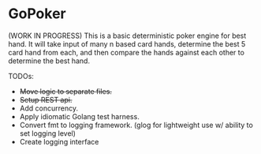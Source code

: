 # GoPoker
(WORK IN PROGRESS) 
This is a basic deterministic poker engine for best hand. 
It will take input of many n based card hands, determine the best 5 card hand from each, and then compare the hands against each other to determine the best hand. 

TODOs: 
 *  ~~Move logic to  separate files.~~ 
 * 	~~Setup REST api.~~
 *  Add concurrency.
 *  Apply idiomatic Golang test harness.
 *	Convert fmt to logging framework. (glog for lightweight use w/ ability to set logging level)
 *  Create logging interface


